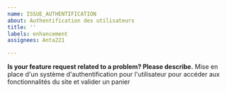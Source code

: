 ```yaml
---
name: ISSUE_AUTHENTIFICATION
about: Authentification des utilisateurs
title: ''
labels: enhancement
assignees: Anta221

---
```


**Is your feature request related to a problem? Please describe.**
Mise en place d'un système d'authentification pour l'utilisateur pour accéder aux fonctionnalités du site et valider un panier
